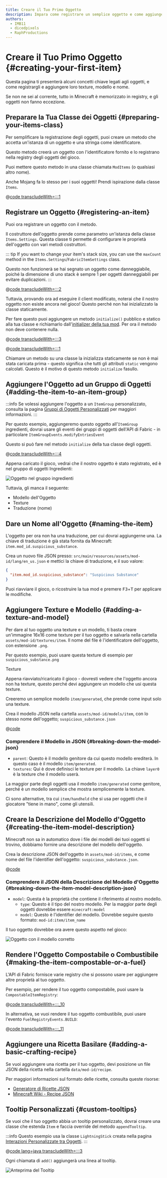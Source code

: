 ```yaml
---
title: Creare il Tuo Primo Oggetto
description: Impara come registrare un semplice oggetto e come aggiungergli texture, modello e nome.
authors:
  - IMB11
  - dicedpixels
  - RaphProductions
---
```


# Creare il Tuo Primo Oggetto {#creating-your-first-item}

Questa pagina ti presenterà alcuni concetti chiave legati agli oggetti, e come registrargli e aggiungere loro texture, modello e nome.

Se non ne sei al corrente, tutto in Minecraft è memorizzato in registry, e gli oggetti non fanno eccezione.

## Preparare la Tua Classe dei Oggetti {#preparing-your-items-class}

Per semplificare la registrazione degli oggetti, puoi creare un metodo che accetta un'istanza di un oggetto e una stringa come identificatore.

Questo metodo creerà un oggetto con l'identificatore fornito e lo registrano nella registry degli oggetti del gioco.

Puoi mettere questo metodo in una classe chiamata `ModItems` (o qualsiasi altro nome).

Anche Mojang fa lo stesso per i suoi oggetti! Prendi ispirazione dalla classe `Items`.

@[code transcludeWith=:::1](@/reference/latest/src/main/java/com/example/docs/item/ModItems.java)

## Registrare un Oggetto {#registering-an-item}

Puoi ora registrare un oggetto con il metodo.

Il costruttore dell'oggetto prende come parametro un'istanza della classe `Items.Settings`. Questa classe ti permette di configurare le proprietà dell'oggetto con vari metodi costruttori.

::: tip
If you want to change your item's stack size, you can use the `maxCount` method in the `Items.Settings`/`FabricItemSettings` class.

Questo non funzionerà se hai segnato un oggetto come danneggiabile, poiché la dimensione di uno stack è sempre 1 per oggetti danneggiabili per evitare duplicazioni.
:::

@[code transcludeWith=:::2](@/reference/latest/src/main/java/com/example/docs/item/ModItems.java)

Tuttavia, provando ora ad eseguire il client modificato, noterai che il nostro oggetto non esiste ancora nel gioco! Questo perché non hai inizializzato la classe staticamente.

Per fare questo puoi aggiungere un metodo `initialize()` pubblico e statico alla tua classe e richiamarlo dall'[initializer della tua mod](./getting-started/project-structure#entrypoints). Per ora il metodo non deve contenere nulla.

@[code transcludeWith=:::3](@/reference/latest/src/main/java/com/example/docs/item/ModItems.java)

@[code transcludeWith=:::1](@/reference/latest/src/main/java/com/example/docs/item/FabricDocsReferenceItems.java)

Chiamare un metodo su una classe la inizializza staticamente se non è mai stata caricata prima - questo significa che tutti gli attributi `static` vengono calcolati. Questo è il motivo di questo metodo `initialize` fasullo.

## Aggiungere l'Oggetto ad un Gruppo di Oggetti {#adding-the-item-to-an-item-group}

:::info
Se volessi aggiungere l'oggetto a un `ItemGroup` personalizzato, consulta la pagina [Gruppi di Oggetti Personalizzati](./custom-item-groups) per maggiori informazioni.
:::

Per questo esempio, aggiungeremo questo oggetto all'`ItemGroup` ingredienti, dovrai usare gli eventi dei gruppi di oggetti dell'API di Fabric - in particolare `ItemGroupEvents.modifyEntriesEvent`

Questo si può fare nel metodo `initialize` della tua classe degli oggetti.

@[code transcludeWith=:::4](@/reference/latest/src/main/java/com/example/docs/item/ModItems.java)

Appena caricato il gioco, vedrai che il nostro oggetto è stato registrato, ed è nel gruppo di oggetti Ingredienti:

![Oggetto nel gruppo ingredienti](/assets/develop/items/first_item_0.png)

Tuttavia, gli manca il seguente:

- Modello dell'Oggetto
- Texture
- Traduzione (nome)

## Dare un Nome all'Oggetto {#naming-the-item}

L'oggetto per ora non ha una traduzione, per cui dovrai aggiungerne una. La chiave di traduzione è già stata fornita da Minecraft: `item.mod_id.suspicious_substance`.

Crea un nuovo file JSON presso: `src/main/resources/assets/mod-id/lang/en_us.json` e mettici la chiave di traduzione, e il suo valore:

```json
{
  "item.mod_id.suspicious_substance": "Suspicious Substance"
}
```

Puoi riavviare il gioco, o ricostruire la tua mod e premere <kbd>F3</kbd>+<kbd>T</kbd> per applicare le modifiche.

## Aggiungere Texture e Modello {#adding-a-texture-and-model}

Per dare al tuo oggetto una texture e un modello, ti basta creare un'immagine 16x16 come texture per il tuo oggetto e salvarla nella cartella `assets/mod-id/textures/item`. Il nome del file è l'identificatore dell'oggetto, con estensione `.png`.

Per questo esempio, puoi usare questa texture di esempio per `suspicious_substance.png`

<DownloadEntry visualURL="/assets/develop/items/first_item_1.png" downloadURL="/assets/develop/items/first_item_1_small.png">Texture</DownloadEntry>

Appena riavviato/ricaricato il gioco - dovresti vedere che l'oggetto ancora non ha texture, questo perché devi aggiungere un modello che usi questa texture.

Creeremo un semplice modello `item/generated`, che prende come input solo una texture.

Crea il modello JSON nella cartella `assets/mod-id/models/item`, con lo stesso nome dell'oggetto; `suspicious_substance.json`

@[code](@/reference/latest/src/main/generated/assets/fabric-docs-reference/models/item/suspicious_substance.json)

### Comprendere il Modello in JSON {#breaking-down-the-model-json}

- `parent`: Questo è il modello genitore da cui questo modello erediterà. In questo caso è il modello `item/generated`.
- `textures`: Qui è dove definisci le texture per il modello. La chiave `layer0` è la texture che il modello userà.

La maggior parte degli oggetti usa il modello `item/generated` come genitore, perché è un modello semplice che mostra semplicemente la texture.

Ci sono alternative, tra cui `item/handheld` che si usa per oggetti che il giocatore "tiene in mano", come gli utensili.

## Creare la Descrizione del Modello d'Oggetto {#creating-the-item-model-description}

Minecraft non sa in automatico dove i file dei modelli dei tuoi oggetti si trovino, dobbiamo fornire una descrizione del modello dell'oggetto.

Crea la descrizione JSON dell'oggetto in `assets/mod-id/items`, e come nome del file l'identifier dell'oggetto: `suspicious_substance.json`.

@[code](@/reference/latest/src/main/generated/assets/fabric-docs-reference/items/suspicious_substance.json)

### Comprendere il JSON della Descrizione del Modello d'Oggetto {#breaking-down-the-item-model-description-json}

- `model`: Questa è la proprietà che contiene il riferimento al nostro modello.
  - `type`: Questo è il tipo del nostro modello. Per la maggior parte degli oggetti dovrebbe essere `minecraft:model`
  - `model`: Questo è l'identifier del modello. Dovrebbe seguire questo formato: `mod-id:item/item_name`

Il tuo oggetto dovrebbe ora avere questo aspetto nel gioco:

![Oggetto con il modello corretto](/assets/develop/items/first_item_2.png)

## Rendere l'Oggetto Compostabile o Combustibile {#making-the-item-compostable-or-a-fuel}

L'API di Fabric fornisce varie registry che si possono usare per aggiungere altre proprietà al tuo oggetto.

Per esempio, per rendere il tuo oggetto compostabile, puoi usare la `CompostableItemRegistry`:

@[code transcludeWith=:::_10](@/reference/latest/src/main/java/com/example/docs/item/ModItems.java)

In alternativa, se vuoi rendere il tuo oggetto combustibile, puoi usare l'evento `FuelRegistryEvents.BUILD`:

@[code transcludeWith=:::_11](@/reference/latest/src/main/java/com/example/docs/item/ModItems.java)

## Aggiungere una Ricetta Basilare {#adding-a-basic-crafting-recipe}

<!-- In the future, an entire section on recipes and recipe types should be created. For now, this suffices. -->

Se vuoi aggiungere una ricetta per il tuo oggetto, devi posizione un file JSON della ricetta nella cartella `data/mod-id/recipe`.

Per maggiori informazioni sul formato delle ricette, consulta queste risorse:

- [Generatore di Ricette JSON](https://crafting.thedestruc7i0n.ca/)
- [Minecraft Wiki - Recipe JSON](https://minecraft.wiki/w/Recipe#JSON_Format)

## Tooltip Personalizzati {#custom-tooltips}

Se vuoi che il tuo oggetto abbia un tooltip personalizzato, dovrai creare una classe che estenda `Item` e faccia override del metodo `appendTooltip`.

:::info
Questo esempio usa la classe `LightningStick` creata nella pagina [Interazioni Personalizzate tra Oggetti](./custom-item-interactions).
:::

@[code lang=java transcludeWith=:::3](@/reference/latest/src/main/java/com/example/docs/item/custom/LightningStick.java)

Ogni chiamata di `add()` aggiungerà una linea al tooltip.

![Anteprima del Tooltip](/assets/develop/items/first_item_3.png)
